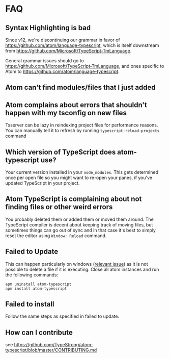# FAQ

## Syntax Highlighting is bad

Since v12, we're discontinuing our grammar in favor of
<https://github.com/atom/language-typescript>, which is itself
downstream from <https://github.com/Microsoft/TypeScript-TmLanguage>.

General grammar issues should go to
<https://github.com/Microsoft/TypeScript-TmLanguage>, and ones specific
to Atom to <https://github.com/atom/language-typescript>.

## Atom can't find modules/files that I just added

## Atom complains about errors that shouldn't happen with my tsconfig on new files

Tsserver can be lazy in reindexing project files for performance
reasons. You can manually tell it to refresh by running
`typescript:reload-projects` command

## Which version of TypeScript does atom-typescript use?

Your current version installed in your `node_modules`. This gets
determined once per open file so you might want to re-open your panes,
if you've updated TypeScript in your project.

## Atom TypeScript is complaining about not finding files or other weird errors

You probably deleted them or added them or moved them around. The
TypeScript compiler is decent about keeping track of moving files, but
sometimes things can go out of sync and in that case it's best to simply
reset the editor using `Window: Reload` command.

## Failed to Update

This can happen particularly on windows ([relevant
issue](https://github.com/TypeStrong/atom-typescript/issues/195)) as it
is not possible to delete a file if it is executing. Close all atom
instances and run the following commands:

    apm uninstall atom-typescript
    apm install atom-typescript

## Failed to install

Follow the same steps as specified in failed to update.

## How can I contribute

see
<https://github.com/TypeStrong/atom-typescript/blob/master/CONTRIBUTING.md>
